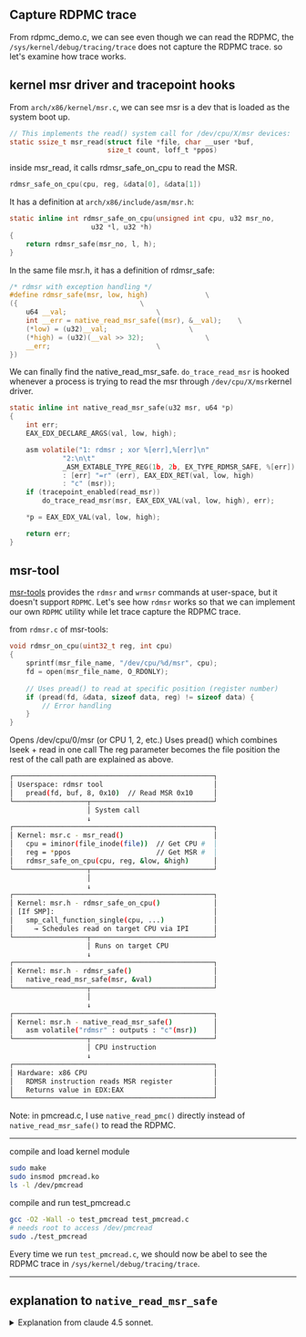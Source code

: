 ## Capture RDPMC trace
From rdpmc_demo.c, we can see even though we can read the RDPMC, the `/sys/kernel/debug/tracing/trace` does not capture the RDPMC trace.
so let's examine how trace works.

## kernel msr driver and tracepoint hooks
From `arch/x86/kernel/msr.c`, we can see msr is a dev that is loaded as the system boot up.
```c
// This implements the read() system call for /dev/cpu/X/msr devices:
static ssize_t msr_read(struct file *file, char __user *buf,
                        size_t count, loff_t *ppos)
```
inside msr_read, it calls rdmsr_safe_on_cpu to read the MSR.
```c
rdmsr_safe_on_cpu(cpu, reg, &data[0], &data[1])
```
It has a definition at `arch/x86/include/asm/msr.h`:
```c
static inline int rdmsr_safe_on_cpu(unsigned int cpu, u32 msr_no,
				    u32 *l, u32 *h)
{
	return rdmsr_safe(msr_no, l, h);
}
```
In the same file msr.h, it has a definition of rdmsr_safe:
```c
/* rdmsr with exception handling */
#define rdmsr_safe(msr, low, high)				\
({								\
	u64 __val;						\
	int __err = native_read_msr_safe((msr), &__val);	\
	(*low) = (u32)__val;					\
	(*high) = (u32)(__val >> 32);				\
	__err;							\
})
```
We can finally find the native_read_msr_safe. `do_trace_read_msr` is hooked whenever a process is trying to read the msr through `/dev/cpu/X/msr`kernel driver.
```c
static inline int native_read_msr_safe(u32 msr, u64 *p)
{
	int err;
	EAX_EDX_DECLARE_ARGS(val, low, high);

	asm volatile("1: rdmsr ; xor %[err],%[err]\n"
		     "2:\n\t"
		     _ASM_EXTABLE_TYPE_REG(1b, 2b, EX_TYPE_RDMSR_SAFE, %[err])
		     : [err] "=r" (err), EAX_EDX_RET(val, low, high)
		     : "c" (msr));
	if (tracepoint_enabled(read_msr))
		do_trace_read_msr(msr, EAX_EDX_VAL(val, low, high), err);

	*p = EAX_EDX_VAL(val, low, high);

	return err;
}
```
## msr-tool
[msr-tools](https://github.com/intel/msr-tools/blob/7d78c80d66463ac598bcc8bf1dc260418788dfda/rdmsr.c#L208) provides the `rdmsr` and `wrmsr` commands at user-space, but it doesn't support `RDPMC`. Let's see how `rdmsr` works so that we can implement our own `RDPMC` utility while let trace capture the RDPMC trace.


from `rdmsr.c` of msr-tools:
```c
void rdmsr_on_cpu(uint32_t reg, int cpu)
{
    sprintf(msr_file_name, "/dev/cpu/%d/msr", cpu);
    fd = open(msr_file_name, O_RDONLY);
    
    // Uses pread() to read at specific position (register number)
    if (pread(fd, &data, sizeof data, reg) != sizeof data) {
        // Error handling
    }
}
```
Opens /dev/cpu/0/msr (or CPU 1, 2, etc.)
Uses pread() which combines lseek + read in one call
The reg parameter becomes the file position
the rest of the call path are explained as above.
```bash
┌─────────────────────────────────────────────────┐
│ Userspace: rdmsr tool                           │
│   pread(fd, buf, 8, 0x10)  // Read MSR 0x10     │
└──────────────────┬──────────────────────────────┘
                   │ System call
                   ↓
┌─────────────────────────────────────────────────┐
│ Kernel: msr.c - msr_read()                      │
│   cpu = iminor(file_inode(file))  // Get CPU #  │
│   reg = *ppos                     // Get MSR #  │
│   rdmsr_safe_on_cpu(cpu, reg, &low, &high)      │
└──────────────────┬──────────────────────────────┘
                   │
                   ↓
┌─────────────────────────────────────────────────┐
│ Kernel: msr.h - rdmsr_safe_on_cpu()             │
│ [If SMP]:                                       │
│   smp_call_function_single(cpu, ...)            │
│     → Schedules read on target CPU via IPI      │
└──────────────────┬──────────────────────────────┘
                   │ Runs on target CPU
                   ↓
┌─────────────────────────────────────────────────┐
│ Kernel: msr.h - rdmsr_safe()                    │
│   native_read_msr_safe(msr, &val)               │
└──────────────────┬──────────────────────────────┘
                   │
                   ↓
┌─────────────────────────────────────────────────┐
│ Kernel: msr.h - native_read_msr_safe()          │
│   asm volatile("rdmsr" : outputs : "c"(msr))    │
└──────────────────┬──────────────────────────────┘
                   │ CPU instruction
                   ↓
┌─────────────────────────────────────────────────┐
│ Hardware: x86 CPU                               │
│   RDMSR instruction reads MSR register          │
│   Returns value in EDX:EAX                      │
└─────────────────────────────────────────────────┘
```
Note: in pmcread.c, I use `native_read_pmc()` directly instead of `native_read_msr_safe()` to read the RDPMC.

---

compile and load kernel module
```bash
sudo make
sudo insmod pmcread.ko
ls -l /dev/pmcread
```


compile and run test_pmcread.c
```bash
gcc -O2 -Wall -o test_pmcread test_pmcread.c
# needs root to access /dev/pmcread
sudo ./test_pmcread
```
Every time we run `test_pmcread.c`, we should now be abel to see the RDPMC trace in `/sys/kernel/debug/tracing/trace`.


---

## explanation to `native_read_msr_safe`

<details>
  <summary>Explanation from claude 4.5 sonnet.</summary>

From `arch/x86/include/asm/asm.h` we can see the macro expansion definition of `EAX_EDX_DECLARE_ARGS`, `EAX_EDX_RET`, and `EAX_EDX_VAL`.
```c
// 1. Declare the variables
EAX_EDX_DECLARE_ARGS(val, low, high)
// Expands to: unsigned long low, high;

// 2. Specify outputs in asm statement
EAX_EDX_RET(val, low, high)
// Expands to something like: "=a" (low), "=d" (high)

// 3. Combine low and high into 64-bit value
EAX_EDX_VAL(val, low, high)
// Expands to: ((u64)high << 32 | low)
```


original code:

```c
static inline int native_read_msr_safe(u32 msr, u64 *p)
{
    int err;
    EAX_EDX_DECLARE_ARGS(val, low, high);  // Step 1: Declare variables
    
    asm volatile("1: rdmsr ; xor %[err],%[err]\n"
                 "2:\n\t"
                 _ASM_EXTABLE_TYPE_REG(1b, 2b, EX_TYPE_RDMSR_SAFE, %[err])
                 : [err] "=r" (err), EAX_EDX_RET(val, low, high)  // Step 2: Outputs
                 : "c" (msr));  // Input: ECX = msr number
    
    if (tracepoint_enabled(read_msr))
        do_trace_read_msr(msr, EAX_EDX_VAL(val, low, high), err);  // Step 3: Combine
    
    *p = EAX_EDX_VAL(val, low, high);  // Step 3: Return combined value
    
    return err;
}
```
After Macro Expansion


```c
static inline int native_read_msr_safe(u32 msr, u64 *p)
{
    int err;                    // Error code (0 = success, non-zero = failure)
    unsigned long low, high;    // To receive EDX:EAX from RDMSR
    
    asm volatile(
        "1: rdmsr ; xor %[err],%[err]\n"  // Label 1: RDMSR, then clear err
        "2:\n\t"                           // Label 2: Landing spot if exception
        _ASM_EXTABLE_TYPE_REG(1b, 2b, EX_TYPE_RDMSR_SAFE, %[err])
        : [err] "=r" (err), "=a" (low), "=d" (high)  // Outputs
        : "c" (msr));                                 // Inputs
    
    if (tracepoint_enabled(read_msr))
        do_trace_read_msr(msr, ((u64)high << 32 | low), err);
    
    *p = ((u64)high << 32 | low);  // Store combined 64-bit result
    
    return err;  // Return error code
}

```

## Breaking Down the Assembly

### **The `asm volatile` Syntax**

```c
asm volatile(
    "assembly instructions"
    : output operands
    : input operands
    : clobber list
);

```

### **The Assembly Instructions**

```assembly
"1: rdmsr ; xor %[err],%[err]\n"
"2:\n\t"
_ASM_EXTABLE_TYPE_REG(1b, 2b, EX_TYPE_RDMSR_SAFE, %[err])
```

Let me explain each part:

#### **`1:` - Label 1 (instruction address marker)**

```assembly
1: rdmsr
```

-   `1:` is a **local label** marking the location of the RDMSR instruction
-   Used later for exception handling
-   "If THIS instruction faults, jump to label 2"

#### **`rdmsr` - The actual instruction**

```assembly
rdmsr
```

**What it does:**

-   Reads the MSR specified in ECX register
-   Returns 64-bit value split across EDX:EAX
-   **Can fault** if MSR doesn't exist or isn't accessible

**Register usage:**

```
Input:  ECX = MSR number
Output: EDX:EAX = 64-bit MSR value
        EDX = high 32 bits
        EAX = low 32 bits

```

#### **`; xor %[err],%[err]` - Clear error on success**

```assembly
xor %[err],%[err]

```

-   **XOR** a register with itself = **zero**
-   If RDMSR succeeds, this sets `err = 0` (no error)
-   `%[err]` is a **named operand** (modern GCC syntax)
-   Faster than `mov $0, %[err]`

#### **`2:` - Label 2 (exception landing point)**

```assembly
2:
```

-   This is where execution jumps **if RDMSR faults**
-   At this point, `err` will contain an error code (set by exception handler)
-   Notice there's **no XOR instruction here**, so `err` stays non-zero

#### **`_ASM_EXTABLE_TYPE_REG()` - Exception table entry**

```c
_ASM_EXTABLE_TYPE_REG(1b, 2b, EX_TYPE_RDMSR_SAFE, %[err])

```

This creates an **exception table entry** that tells the kernel:

-   **`1b`**: "back reference to label 1" - the faulting instruction address
-   **`2b`**: "back reference to label 2" - where to jump on fault
-   **`EX_TYPE_RDMSR_SAFE`**: Type of exception handler (sets `err` register)
-   **`%[err]`**: Which register to store the error code in

**How it works internally:**

```c
// Exception table (simplified):
struct exception_table_entry {
    unsigned long insn;     // Address of "1: rdmsr"
    unsigned long fixup;    // Address of "2:"
    int type;               // EX_TYPE_RDMSR_SAFE
    int reg;                // Which register is %[err]
};

```

When RDMSR faults:

1.  CPU triggers general protection fault
2.  Kernel exception handler looks up address of faulting instruction (label 1)
3.  Finds entry in exception table
4.  Sets the `err` register to error code
5.  Jumps to label 2 (skipping the `xor`)
6.  Execution continues normally

### **Output Operands**

```c
: [err] "=r" (err), "=a" (low), "=d" (high)

```

These tell GCC how the assembly outputs map to C variables:

#### **`[err] "=r" (err)`**

-   **`[err]`**: Named operand (can reference as `%[err]` in assembly)
-   **`"=r"`**:
    -   `=` means **write-only output**
    -   `r` means **any general-purpose register** (compiler chooses)
-   **`(err)`**: C variable to store the result

#### **`"=a" (low)`**

-   **`"=a"`**:
    -   `=` write-only output
    -   `a` means **EAX register specifically**
-   **`(low)`**: Store EAX value in `low` variable

#### **`"=d" (high)`**

-   **`"=d"`**:
    -   `=` write-only output
    -   `d` means **EDX register specifically**
-   **`(high)`**: Store EDX value in `high` variable

### **Input Operands**

```c
: "c" (msr)

```

#### **`"c" (msr)`**

-   **`"c"`**: ECX register specifically
-   **`(msr)`**: Load `msr` value into ECX before executing assembly
-   RDMSR reads the MSR number from ECX

## Complete Execution Flow

### **Case 1: Success (MSR exists)**

```
1. ECX ← msr number (0x10)
   
2. Execute: rdmsr
   → CPU reads MSR 0x10
   → EAX ← 0x12345678 (low 32 bits)
   → EDX ← 0xABCDEF00 (high 32 bits)
   
3. Execute: xor %[err], %[err]
   → err ← 0 (success)
   
4. Continue to label 2 (fall through)

5. GCC moves registers to C variables:
   → low = EAX = 0x12345678
   → high = EDX = 0xABCDEF00
   
6. Return err = 0

```

### **Case 2: Failure (MSR doesn't exist)**

```
1. ECX ← msr number (0xBADBAD)
   
2. Execute: rdmsr
   → CPU triggers #GP (General Protection Fault)
   → Kernel exception handler catches it
   
3. Exception handler:
   → Looks up address of "1: rdmsr" in exception table
   → Finds fixup address (label 2)
   → Sets err register to error code (-EIO or similar)
   → Jumps to label 2
   
4. Skip the "xor" instruction (err stays non-zero)

5. Continue execution at label 2

6. Return err = -EIO (or error code)

```

## Visual Comparison

### **Normal Flow (Success):**

```
┌─────────────────────┐
│ 1: rdmsr            │ ✓ Success
├─────────────────────┤
│ xor %[err],%[err]   │ ← Execute this (err = 0)
├─────────────────────┤
│ 2:                  │ ← Fall through to here
├─────────────────────┤
│ (continue...)       │
└─────────────────────┘

```

### **Exception Flow (Failure):**

```
┌─────────────────────┐
│ 1: rdmsr            │ ✗ FAULT!
├─────────────────────┤           ↓ Exception handler
│ xor %[err],%[err]   │ ← SKIP    ↓ sets err = error code
├─────────────────────┤           ↓
│ 2:                  │ ←─────────┘ Jump here
├─────────────────────┤
│ (continue...)       │
└─────────────────────┘

```

## Register Constraints Cheat Sheet

```c
"r" - Any general purpose register (RAX, RBX, RCX, RDX, RSI, RDI, etc.)
"a" - RAX/EAX specifically
"b" - RBX/EBX specifically
"c" - RCX/ECX specifically
"d" - RDX/EDX specifically

"=" - Write-only (output)
"+" - Read-write (input and output)
"&" - Early clobber (written before inputs are read)

"m" - Memory operand
"i" - Immediate constant
"n" - Known constant

```

## Why "Safe"?

Compare to the **unsafe version** (simplified):

```c
static inline u64 __rdmsr(u32 msr)
{
    u32 low, high;
    
    asm volatile("rdmsr"  // No exception handling!
                 : "=a" (low), "=d" (high)
                 : "c" (msr));
    
    return ((u64)high << 32) | low;
}

```

**If you call `__rdmsr()` with invalid MSR:**

-   CPU faults
-   No exception table entry
-   **Kernel panic!** 💥

**With `native_read_msr_safe()`:**

-   CPU faults
-   Exception handler catches it
-   Returns error code
-   Kernel continues running ✅

## Putting It All Together

```c
// You call:
u64 value;
int err = native_read_msr_safe(0x10, &value);

if (err) {
    printk("MSR 0x10 doesn't exist!\n");
} else {
    printk("MSR 0x10 = 0x%llx\n", value);
}

// Assembly executed:
// mov $0x10, %ecx          ← Input: "c" (msr)
// 1: rdmsr                  ← Execute RDMSR
//    xor %edi, %edi         ← Clear err (assuming %edi chosen for err)
// 2:                        ← Exception lands here
// (GCC code to move EAX→low, EDX→high)

```

</details>